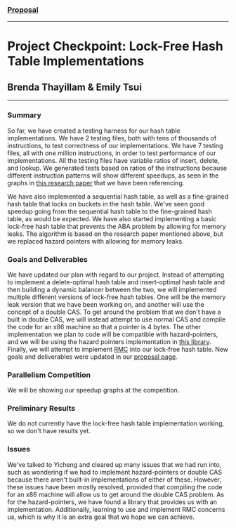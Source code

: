 ### [Proposal](https://emilytsui.github.io/ParaHash)

---

# Project Checkpoint: Lock-Free Hash Table Implementations
## Brenda Thayillam & Emily Tsui

---

### Summary
So far, we have created a testing harness for our hash table implementations. We have 2 testing files, both with tens of thousands of instructions, to test correctness of our implementations. We have 7 testing files, all with one million instructions, in order to test performance of our implementations. All the testing files have variable ratios of insert, delete, and lookup. We generated tests based on ratios of the instructions because different instruction patterns will show different speedups, as seen in the graphs in [this research paper](http://www.research.ibm.com/people/m/michael/spaa-2002.pdf) that we have been referencing.

We have also implemented a sequential hash table, as well as a fine-grained hash table that locks on buckets in the hash table. We've seen good speedup going from the sequential hash table to the fine-grained hash table, as would be expected. We have also started implementing a basic lock-free hash table that prevents the ABA problem by allowing for memory leaks. The algorithm is based on the research paper mentioned above, but we replaced hazard pointers with allowing for memory leaks.

### Goals and Deliverables
We have updated our plan with regard to our project. Instead of attempting to implement a delete-optimal hash table and insert-optimal hash table and then building a dynamic balancer between the two, we will implemented multiple different versions of lock-free hash tables. One will be the memory leak version that we have been working on, and another will use the concept of a double CAS. To get around the problem that we don't have a built in double CAS, we will instead attempt to use normal CAS and compile the code for an x86 machine so that a pointer is 4 bytes. The other implementation we plan to code will be compatible with hazard-pointers, and we will be using the hazard pointers implementation in [this library](https://github.com/khizmax/libcds). Finally, we will attempt to implement [RMC](http://www.cs.cmu.edu/~crary/papers/2015/rmc.pdf) into our lock-free hash table. New goals and deliverables were updated in our [proposal page](https://emilytsui.github.io/ParaHash).

### Parallelism Competition
We will be showing our speedup graphs at the competition.

### Preliminary Results
We do not currently have the lock-free hash table implementation working, so we don't have results yet.

### Issues
We've talked to Yicheng and cleared up many issues that we had run into, such as wondering if we had to implement hazard-pointers or double CAS because there aren't built-in implementations of either of these. However, these issues have been mostly resolved, provided that compiling the code for an x86 machine will allow us to get around the double CAS problem. As for the hazard-pointers, we have found a library that provides us with an implementation. Additionally, learning to use and implement RMC concerns us, which is why it is an extra goal that we hope we can achieve.
